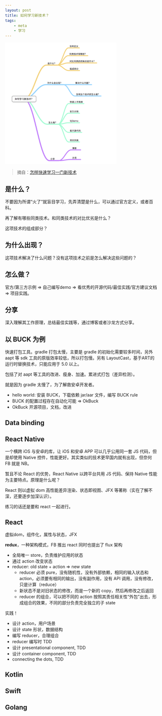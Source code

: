 ```yaml
---
layout: post
title: 如何学习新技术？
tags:
    - meta
    - 学习
---
```


<img src="/img/201603/how-to-learn-new-technology.png" alt="how-to-learn-new-technology" style="height:400px">

> 摘自：[怎样快速学习一门新技术](https://ruby-china.org/topics/19578)

## 是什么？

不要因为所谓“火了”就盲目学习，先弄清楚是什么，可以通过官方定义，或者百科。

再了解有哪些同类技术。和同类技术的对比优劣是什么？

这项技术的组成部分？

## 为什么出现？

这项技术解决了什么问题？没有这项技术之前是怎么解决这些问题的？

## 怎么做？

官方/第三方示例 => 自己编写demo => 看优秀的开源代码/最佳实践/官方建议文档 => 项目实践。

## 分享

深入理解其工作原理，总结最佳实践等，通过博客或者沙龙方式分享。

## 以 BUCK 为例

快速打包工具。gradle 打包太慢，主要是 gradle 的初始化需要较多时间，另外 aapt 等 sdk 工具的原版效率较低，所以打包慢。另有 LayoutCast，基于ART的运行时替换技术，只能应用于 5.0 以上。

包括了对 aapt 等工具的改进、瘦身、加速。累进式打包（差异检测）。

就是因为 gradle 太慢了，为了解救安卓开发者。

+ hello world: 安装 BUCK，下载依赖 jar/aar 文件，编写 BUCK rule
+ BUCK 的配置过程存在自动化可能 => OkBuck
+ OkBuck 开源项目，文档，改进

## Data binding

## React Native

一个横跨 iOS 与安卓的库，让 iOS 和安卓 APP 可以几乎公用同一套 JS 代码，但是却使用 Native 控件，性能更好。其实类似的技术更早国内就有出现，但奈何 FB 就是 NB。

暂且不论 React 的优势，React Native 以跨平台共用 JS 代码、保持 Native 性能为主要特点。原理是什么呢？

React 则以虚拟 dom 高性能差异渲染、状态即视图、JFX 等著称（实在了解不深，还要逐步加深认识）。

练习的话还是要和 react 一起进行。

## React

虚拟dom，组件化，属性与状态，JFX

**redux**，一种架构模式，FB 推出 react 同时也提出了 flux 架构

+ 全局唯一 store，负责维护应用的状态
+ 通过 action 改变状态
+ reducer: old state + action => new state
  + reducer 必须 pure，没有随机性，没有外部依赖，相同的输入状态和 action，必须要有相同的输出，没有副作用，没有 API 调用，没有修改，只是计算（reduce）
  + 新状态不是对旧状态的修改，而是一个新的 copy，然后再修改之后返回
  + reducer 的组合，可以把不同的 action 按照其责任相关性“外包”出去，形成组合的效果，不同的部分负责完全独立的子 state

实践！

+ 设计 action，用户场景
+ 设计 state 形状，数据结构
+ 编写 reducer，合理组合
+ reducer 编写时 TDD
+ 设计 presentational component, TDD
+ 设计 container component, TDD
+ connecting the dots, TDD

## Kotlin

## Swift

## Golang
